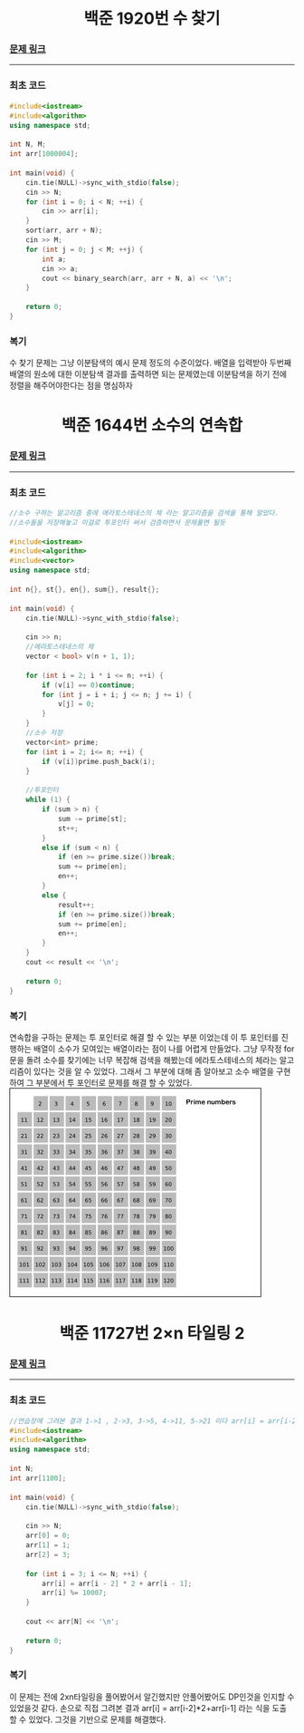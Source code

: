 <h1 align = "center">백준 1920번 수 찾기</h1>

### [문제 링크](https://www.acmicpc.net/problem/1920 "수 찾기")
---

### 최초 코드

```cpp
#include<iostream>
#include<algorithm>
using namespace std;

int N, M;
int arr[1000004];

int main(void) {
	cin.tie(NULL)->sync_with_stdio(false);
	cin >> N;
	for (int i = 0; i < N; ++i) {
		cin >> arr[i];
	}
	sort(arr, arr + N);
	cin >> M;
	for (int j = 0; j < M; ++j) {
		int a;
		cin >> a;
		cout << binary_search(arr, arr + N, a) << '\n';
	}

	return 0;
}
```

### 복기
수 찾기 문제는 그냥 이분탐색의 예시 문제 정도의 수준이었다. 배열을 입력받아 두번째 배열의 원소에 대한 이분탐색 결과를 출력하면 되는 문제였는데 이분탐색을 하기 전에 정렬을 해주어야한다는 점을 명심하자



<h1 align = "center">백준 1644번 소수의 연속합</h1>

### [문제 링크](https://www.acmicpc.net/problem/1644 "소수의 연속합")
---

### 최초 코드

```cpp
//소수 구하는 알고리즘 중에 에라토스테네스의 체 라는 알고리즘을 검색을 통해 알았다.
//소수들을 저장해놓고 이걸로 투포인터 써서 검증하면서 문제풀면 될듯

#include<iostream>
#include<algorithm>
#include<vector>
using namespace std;

int n{}, st{}, en{}, sum{}, result{};

int main(void) {
	cin.tie(NULL)->sync_with_stdio(false);

	cin >> n;
	//에라토스테네스의 체
	vector < bool> v(n + 1, 1);

	for (int i = 2; i * i <= n; ++i) {
		if (v[i] == 0)continue;
		for (int j = i + i; j <= n; j += i) {
			v[j] = 0;
		}
	}
	//소수 저장
	vector<int> prime;
	for (int i = 2; i<= n; ++i) {
		if (v[i])prime.push_back(i);
	}

	//투포인터
	while (1) {
		if (sum > n) {
			sum -= prime[st];
			st++;
		}
		else if (sum < n) {
			if (en >= prime.size())break;
			sum += prime[en];
			en++;
		}
		else {
			result++;
			if (en >= prime.size())break;
			sum += prime[en];
			en++;
		}
	}
	cout << result << '\n';

	return 0;
}
```

### 복기
연속합을 구하는 문제는 투 포인터로 해결 할 수 있는 부분 이었는데 이 투 포인터를 진행하는 배열이 소수가 모여있는 배열이라는 점이 나를 어렵게 만들었다. 그냥 무작정 for문을 돌려 소수를 찾기에는 너무 복잡해 검색을 해봤는데 에라토스테네스의 체라는 알고리즘이 있다는 것을 알 수 있었다. 그래서 그 부분에 대해 좀 알아보고 소수 배열을 구현하여 그 부분에서 투 포인터로 문제를 해결 할 수 있었다.
![에라토스](/img/에라토스테네스의테.gif)


<h1 align = "center">백준 11727번 2×n 타일링 2</h1>

### [문제 링크](https://www.acmicpc.net/problem/11727 "2×n 타일링 2")
---

### 최초 코드

```cpp
//연습장에 그려본 결과 1->1 , 2->3, 3->5, 4->11, 5->21 이다 arr[i] = arr[i-2]*2+arr[i-1] 
#include<iostream>
#include<algorithm>
using namespace std;

int N;
int arr[1100];

int main(void) {
	cin.tie(NULL)->sync_with_stdio(false);

	cin >> N;
	arr[0] = 0;
	arr[1] = 1;
	arr[2] = 3;

	for (int i = 3; i <= N; ++i) {
		arr[i] = arr[i - 2] * 2 + arr[i - 1];
		arr[i] %= 10007;
	}

	cout << arr[N] << '\n';

	return 0;
}
```

### 복기
이 문제는 전에 2xn타일링을 풀어봤어서 알긴했지만 안풀어봤어도 DP인것을 인지할 수 있었을것 같다.
손으로 직접 그려본 결과 arr[i] = arr[i-2]*2+arr[i-1] 라는 식을 도출 할 수 있었다. 그것을 기반으로 문제를 해결했다.